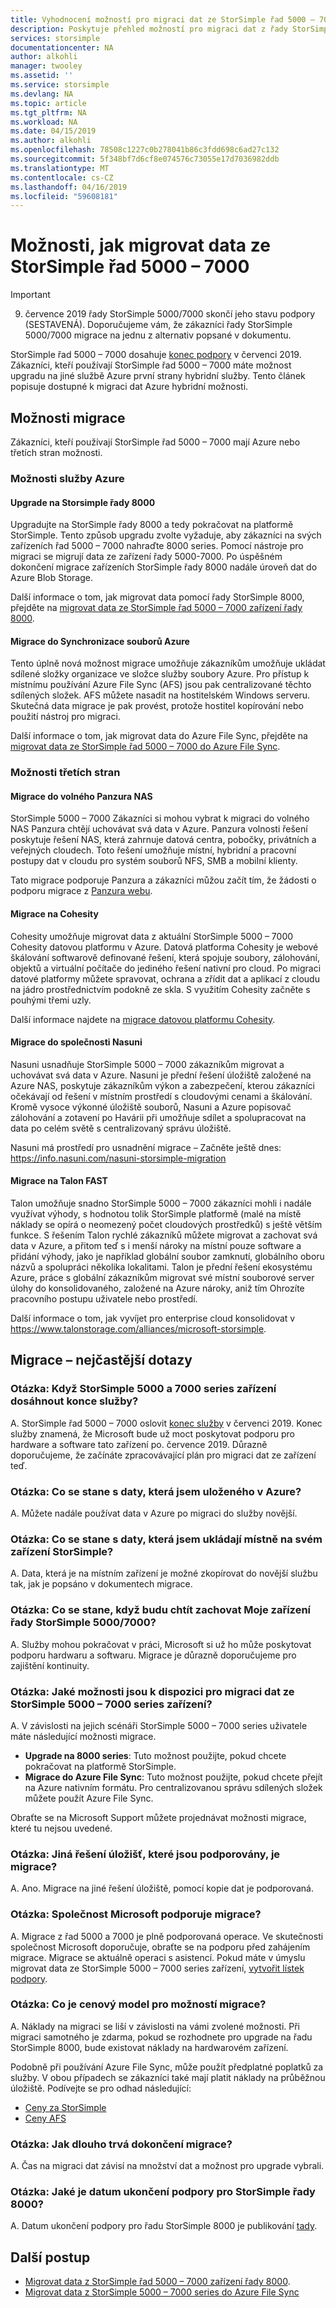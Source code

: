 ```yaml
---
title: Vyhodnocení možností pro migraci dat ze StorSimple řad 5000 – 7000 | Dokumentace Microsoftu
description: Poskytuje přehled možností pro migraci dat z řady StorSimple 5000 – 7000.
services: storsimple
documentationcenter: NA
author: alkohli
manager: twooley
ms.assetid: ''
ms.service: storsimple
ms.devlang: NA
ms.topic: article
ms.tgt_pltfrm: NA
ms.workload: NA
ms.date: 04/15/2019
ms.author: alkohli
ms.openlocfilehash: 78508c1227c0b278041b86c3fdd698c6ad27c132
ms.sourcegitcommit: 5f348bf7d6cf8e074576c73055e17d7036982ddb
ms.translationtype: MT
ms.contentlocale: cs-CZ
ms.lasthandoff: 04/16/2019
ms.locfileid: "59608181"
---
```

# <a name="options-to-migrate-data-from-storsimple-5000-7000-series"></a>Možnosti, jak migrovat data ze StorSimple řad 5000 – 7000 

> [!IMPORTANT]
> 9. července 2019 řady StorSimple 5000/7000 skončí jeho stavu podpory (SESTAVENÁ). Doporučujeme vám, že zákazníci řady StorSimple 5000/7000 migrace na jednu z alternativ popsané v dokumentu.

StorSimple řad 5000 – 7000 dosahuje [konec podpory](https://support.microsoft.com/lifecycle/search?alpha=StorSimple%205000%2F7000%20Series) v červenci 2019. Zákazníci, kteří používají StorSimple řad 5000 – 7000 máte možnost upgradu na jiné službě Azure první strany hybridní služby. Tento článek popisuje dostupné k migraci dat Azure hybridní možnosti. 

## <a name="migration-options"></a>Možnosti migrace

Zákazníci, kteří používají StorSimple řad 5000 – 7000 mají Azure nebo třetích stran možnosti.

### <a name="azure-options"></a>Možnosti služby Azure

#### <a name="upgrade-to-storsimple-8000-series"></a>Upgrade na Storsimple řady 8000

Upgradujte na StorSimple řady 8000 a tedy pokračovat na platformě StorSimple.  Tento způsob upgradu zvolte vyžaduje, aby zákazníci na svých zařízeních řad 5000 – 7000 nahraďte 8000 series. Pomocí nástroje pro migraci se migrují data ze zařízení řady 5000-7000. Po úspěšném dokončení migrace zařízeních StorSimple řady 8000 nadále úroveň dat do Azure Blob Storage. 

Další informace o tom, jak migrovat data pomocí řady StorSimple 8000, přejděte na [migrovat data ze StorSimple řad 5000 – 7000 zařízení řady 8000](storsimple-8000-migrate-from-5000-7000.md).

#### <a name="migrate-to-azure-file-sync"></a>Migrace do Synchronizace souborů Azure

Tento úplně nová možnost migrace umožňuje zákazníkům umožňuje ukládat sdílené složky organizace ve složce služby soubory Azure. Pro přístup k místnímu používání Azure File Sync (AFS) jsou pak centralizované těchto sdílených složek. AFS můžete nasadit na hostitelském Windows serveru. Skutečná data migrace je pak provést, protože hostitel kopírování nebo použití nástroj pro migraci.

Další informace o tom, jak migrovat data do Azure File Sync, přejděte na [migrovat data ze StorSimple řad 5000 – 7000 do Azure File Sync](https://aka.ms/StorSimpleMigrationAFS).

### <a name="third-party-options"></a>Možnosti třetích stran

#### <a name="migrate-to-panzura-freedom-nas"></a>Migrace do volného Panzura NAS

StorSimple 5000 – 7000 Zákazníci si mohou vybrat k migraci do volného NAS Panzura chtějí uchovávat svá data v Azure. Panzura volnosti řešení poskytuje řešení NAS, která zahrnuje datová centra, pobočky, privátních a veřejných cloudech. Toto řešení umožňuje místní, hybridní a pracovní postupy dat v cloudu pro systém souborů NFS, SMB a mobilní klienty. 

Tato migrace podporuje Panzura a zákazníci můžou začít tím, že žádosti o podporu migrace z [Panzura webu](https://panzura.com/storsimple-migration/).

#### <a name="migrate-to-cohesity"></a>Migrace na Cohesity

Cohesity umožňuje migrovat data z aktuální StorSimple 5000 – 7000 Cohesity datovou platformu v Azure. Datová platforma Cohesity je webové škálování softwarově definované řešení, která spojuje soubory, zálohování, objektů a virtuální počítače do jediného řešení nativní pro cloud. Po migraci datové platformy můžete spravovat, ochrana a zřídit dat a aplikací z cloudu na jádro prostřednictvím podokně ze skla. S využitím Cohesity začněte s pouhými třemi uzly. 

Další informace najdete na [migrace datovou platformu Cohesity](https://info.cohesity.com/migrate-from-storsimple-to-cohesity.html).

#### <a name="migrate-to-nasuni"></a>Migrace do společnosti Nasuni

Nasuni usnadňuje StorSimple 5000 – 7000 zákazníkům migrovat a uchovávat svá data v Azure.  Nasuni je přední řešení úložiště založené na Azure NAS, poskytuje zákazníkům výkon a zabezpečení, kterou zákazníci očekávají od řešení v místním prostředí s cloudovými cenami a škálování.  Kromě vysoce výkonné úložiště souborů, Nasuni a Azure popisovač zálohování a zotavení po Havárii při umožňuje sdílet a spolupracovat na data po celém světě s centralizovaný správu úložiště. 

Nasuni má prostředí pro usnadnění migrace – Začněte ještě dnes: https://info.nasuni.com/nasuni-storsimple-migration

#### <a name="migrate-to-talon-fast"></a>Migrace na Talon FAST

Talon umožňuje snadno StorSimple 5000 – 7000 zákazníci mohli i nadále využívat výhody, s hodnotou tolik StorSimple platformě (malé na místě náklady se opírá o neomezený počet cloudových prostředků) s ještě větším funkce.  S řešením Talon rychlé zákazníků můžete migrovat a zachovat svá data v Azure, a přitom teď s i menší nároky na místní pouze software a přidání výhody, jako je například globální soubor zamknutí, globálního oboru názvů a spolupráci několika lokalitami.  Talon je přední řešení ekosystému Azure, práce s globální zákazníkům migrovat své místní souborové server úlohy do konsolidovaného, založené na Azure nároky, aniž tím Ohrozíte pracovního postupu uživatele nebo prostředí.  

Další informace o tom, jak vyvíjet pro enterprise cloud konsolidovat v https://www.talonstorage.com/alliances/microsoft-storsimple.


## <a name="migration---frequently-asked-questions"></a>Migrace – nejčastější dotazy

### <a name="q-when-do-the-storsimple-5000-and-7000-series-devices-reach-end-of-service"></a>Otázka: Když StorSimple 5000 a 7000 series zařízení dosáhnout konce služby? 

A. StorSimple řad 5000 – 7000 oslovit [konec služby](https://support.microsoft.com/lifecycle/search?alpha=StorSimple%205000%2F7000%20Series) v červenci 2019. Konec služby znamená, že Microsoft bude už moct poskytovat podporu pro hardware a software tato zařízení po. července 2019. Důrazně doporučujeme, že začínáte zpracovávající plán pro migraci dat ze zařízení teď.

### <a name="q-what-happens-to-the-data-i-have-stored-in-azure"></a>Otázka: Co se stane s daty, která jsem uloženého v Azure?  

A. Můžete nadále používat data v Azure po migraci do služby novější. 


### <a name="q-what-happens-to-the-data-i-have-stored-locally-on-my-storsimple-device"></a>Otázka: Co se stane s daty, která jsem ukládají místně na svém zařízení StorSimple? 

A. Data, která je na místním zařízení je možné zkopírovat do novější službu tak, jak je popsáno v dokumentech migrace.

### <a name="q-what-happens-if-i-want-to-keep-my-storsimple-50007000-series-appliance"></a>Otázka: Co se stane, když budu chtít zachovat Moje zařízení řady StorSimple 5000/7000? 

A. Služby mohou pokračovat v práci, Microsoft si už ho může poskytovat podporu hardwaru a softwaru. Migrace je důrazně doporučujeme pro zajištění kontinuity.

### <a name="q-what-options-are-available-to-migrate-data-from-storsimple-5000-7000-series-devices"></a>Otázka: Jaké možnosti jsou k dispozici pro migraci dat ze StorSimple 5000 – 7000 series zařízení? 

A. V závislosti na jejich scénáři StorSimple 5000 – 7000 series uživatele máte následující možnosti migrace. 

 - **Upgrade na 8000 series**: Tuto možnost použijte, pokud chcete pokračovat na platformě StorSimple. 
 - **Migrace do Azure File Sync**: Tuto možnost použijte, pokud chcete přejít na Azure nativním formátu. Pro centralizovanou správu sdílených složek můžete použít Azure File Sync. 

Obraťte se na Microsoft Support můžete projednávat možnosti migrace, které tu nejsou uvedené.

### <a name="q-is-migration-to-other-storage-solutions-supported"></a>Otázka: Jiná řešení úložišť, které jsou podporovány, je migrace?

A. Ano. Migrace na jiné řešení úložiště, pomocí kopie dat je podporovaná.

### <a name="q-is-migration-supported-by-microsoft"></a>Otázka: Společnost Microsoft podporuje migrace? 

A. Migrace z řad 5000 a 7000 je plně podporovaná operace. Ve skutečnosti společnost Microsoft doporučuje, obraťte se na podporu před zahájením migrace. Migrace se aktuálně operaci s asistencí. Pokud máte v úmyslu migrovat data ze StorSimple 5000 – 7000 series zařízení, [vytvořit lístek podpory](storsimple-8000-contact-microsoft-support.md).

### <a name="q-what-is-the-pricing-model-for-both-the-migration-options"></a>Otázka: Co je cenový model pro možností migrace?

A. Náklady na migraci se liší v závislosti na vámi zvolené možnosti. Při migraci samotného je zdarma, pokud se rozhodnete pro upgrade na řadu StorSimple 8000, bude existovat náklady na hardwarovém zařízení. 

Podobně při používání Azure File Sync, může použít předplatné poplatků za služby. V obou případech se zákazníci také mají platit náklady na průběžnou úložiště. Podívejte se pro odhad následující: 
- [Ceny za StorSimple](https://azure.microsoft.com/pricing/details/storsimple/)  
- [Ceny AFS]( https://azure.microsoft.com/pricing/details/storage/files/)

### <a name="q--how-long-does-it-take-to-complete-a-migration"></a>Otázka:  Jak dlouho trvá dokončení migrace?

A. Čas na migraci dat závisí na množství dat a možnost pro upgrade vybrali. 

### <a name="q-what-is-the-end-of-support-date-for-storsimple-8000-series"></a>Otázka: Jaké je datum ukončení podpory pro StorSimple řady 8000?

A. Datum ukončení podpory pro řadu StorSimple 8000 je publikování [tady](https://support.microsoft.com/lifecycle/search?alpha=Azure%20StorSimple%208000%20Series).


## <a name="next-steps"></a>Další postup
 - [Migrovat data z StorSimple řad 5000 – 7000 zařízení řady 8000](storsimple-8000-migrate-from-5000-7000.md).
 - [Migrovat data z StorSimple 5000 – 7000 series do Azure File Sync](storsimple-5000-7000-afs-migration.md)
